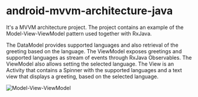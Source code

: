 # android-mvvm-architecture-java
It's a MVVM architecture project.
The project contains an example of the Model-View-ViewModel pattern used together with RxJava.

The DataModel provides supported languages and also retrieval of the greeting based on the language. The ViewModel exposes greetings and supported languages as stream of events through RxJava Observables. The ViewModel also allows setting the selected language. The View is an Activity that contains a Spinner with the supported languages and a text view that displays a greeting, based on the selected language.

![Model-View-ViewModel](https://github.com/florina-muntenescu/DroidconMVVM/blob/readme/screenshots/mvvm.png?raw=true)
